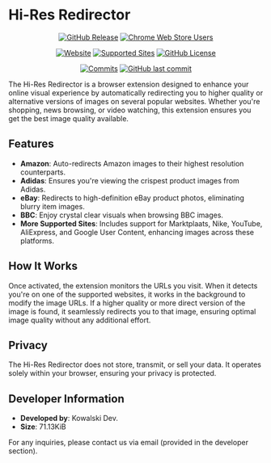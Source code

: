 # Hi-Res Redirector

<div align="center">

[![GitHub Release](https://img.shields.io/github/v/release/kjanat/Hi-Res-Redirector?display_name=tag&style=for-the-badge)](https://github.com/kjanat/Hi-Res-Redirector/releases/latest "Latest release")
[![Chrome Web Store Users](https://img.shields.io/chrome-web-store/users/dhbcbfobeiomanfcigonldkgpaelffmb?style=for-the-badge&logo=chromewebstore&logoColor=4285F4&color=4285F4&link=https%3A%2F%2Fchromewebstore.google.com%2Fdetail%2Fdhbcbfobeiomanfcigonldkgpaelffmb)](https://chromewebstore.google.com/detail/dhbcbfobeiomanfcigonldkgpaelffmb "Chrome Web Store Downloads")
<!--[![Donate](https://img.shields.io/badge/_-Donate-red.svg?logo=githubsponsors&labelColor=555555&style=for-the-badge)](DONATION-URL "Donate")-->
[![Website](https://img.shields.io/website?url=https%3A%2F%2Fchromewebstore.google.com%2Fdetail%2Fdhbcbfobeiomanfcigonldkgpaelffmb&up_message=avaliable&down_message=unavailable&style=for-the-badge&label=extension)](https://chromewebstore.google.com/detail/dhbcbfobeiomanfcigonldkgpaelffmb "Chrome Web Store")
[![Supported Sites](https://img.shields.io/badge/-Supported_Sites-brightgreen.svg?style=for-the-badge)](manifest.json#L15-L30 "Supported Sites")
[![GitHub License](https://img.shields.io/github/license/kjanat/hi-res-redirector?style=for-the-badge)](LICENSE.txt "License")
<!--[![CI Status](https://img.shields.io/github/actions/workflow/status/kjanat/Hi-Res-Redirector/core.yml?branch=master&label=Tests&style=for-the-badge)](https://github.com/kjanat/Hi-Res-Redirector/actions "CI Status")-->
[![Commits](https://img.shields.io/github/commit-activity/m/kjanat/Hi-Res-Redirector?label=commits&style=for-the-badge)](https://github.com/kjanat/Hi-Res-Redirector/commits "Commit History")
[![GitHub last commit](https://img.shields.io/github/last-commit/kjanat/Hi-Res-Redirector?style=for-the-badge&display_timestamp=committer)](https://github.com/kjanat/Hi-Res-Redirector/pulse/monthly "Last activity")
<!--[![Last Commit](https://img.shields.io/github/last-commit/kjanat/Hi-Res-Redirector?label=&style=for-the-badge&display_timestamp=committer)](https://github.com/kjanat/Hi-Res-Redirector/pulse/monthly "Last activity")-->

</div>

The Hi-Res Redirector is a browser extension designed to enhance your online visual experience by automatically redirecting you to higher quality or alternative versions of images on several popular websites. Whether you're shopping, news browsing, or video watching, this extension ensures you get the best image quality available.

## Features

- **Amazon**: Auto-redirects Amazon images to their highest resolution counterparts.
- **Adidas**: Ensures you're viewing the crispest product images from Adidas.
- **eBay**: Redirects to high-definition eBay product photos, eliminating blurry item images.
- **BBC**: Enjoy crystal clear visuals when browsing BBC images.
- **More Supported Sites**: Includes support for Marktplaats, Nike, YouTube, AliExpress, and Google User Content, enhancing images across these platforms.

## How It Works

Once activated, the extension monitors the URLs you visit. When it detects you're on one of the supported websites, it works in the background to modify the image URLs. If a higher quality or more direct version of the image is found, it seamlessly redirects you to that image, ensuring optimal image quality without any additional effort.

## Privacy

The Hi-Res Redirector does not store, transmit, or sell your data. It operates solely within your browser, ensuring your privacy is protected.

## Developer Information

- **Developed by**: Kowalski Dev.
- **Size**: 71.13KiB

For any inquiries, please contact us via email (provided in the developer section).
